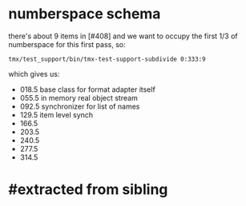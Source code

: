 # numberspace schema

there's about 9 items in [#408] and we want to occupy the first
1/3 of numberspace for this first pass, so:

    tmx/test_support/bin/tmx-test-support-subdivide 0:333:9

which gives us:

  - 018.5 base class for format adapter itself
  - 055.5 in memory real object stream
  - 092.5 synchronizer for list of names
  - 129.5 item level synch
  - 166.5
  - 203.5
  - 240.5
  - 277.5
  - 314.5

# #extracted from sibling
